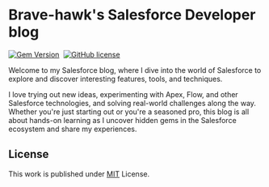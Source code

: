 # Brave-hawk's Salesforce Developer blog

[![Gem Version](https://img.shields.io/gem/v/jekyll-theme-chirpy)][gem]&nbsp;
[![GitHub license](https://img.shields.io/github/license/cotes2020/chirpy-starter.svg?color=blue)][mit]

Welcome to my Salesforce blog, where I dive into the world of Salesforce to explore and discover interesting features, tools, and techniques. 
  
  I love trying out new ideas, experimenting with Apex, Flow, and other Salesforce technologies, and solving real-world challenges along the way. 
  Whether you're just starting out or you're a seasoned pro, this blog is all about hands-on learning as I uncover hidden gems in the Salesforce ecosystem and share my experiences.

## License

This work is published under [MIT][mit] License.

[gem]: https://rubygems.org/gems/jekyll-theme-chirpy
[chirpy]: https://github.com/cotes2020/jekyll-theme-chirpy/
[CD]: https://en.wikipedia.org/wiki/Continuous_deployment
[mit]: https://github.com/cotes2020/chirpy-starter/blob/master/LICENSE
